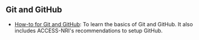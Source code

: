 ## Git and GitHub

 - [How-to for Git and GitHub](https://access-nri.github.io/Training/HowTos/GitAndGitHub/basics/): To learn the basics of Git and GitHub. It also includes ACCESS-NRI's recommendations to setup GitHub. 